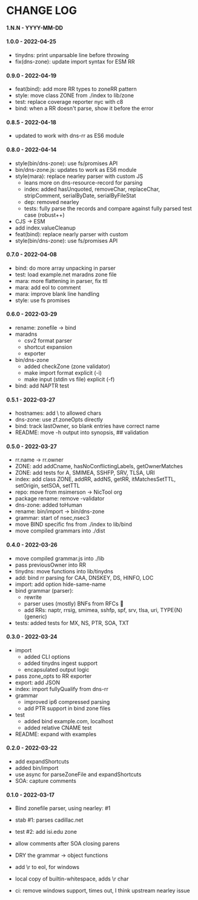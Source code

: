 # CHANGE LOG

#### 1.N.N - YYYY-MM-DD


#### 1.0.0 - 2022-04-25

- tinydns: print unparsable line before throwing
- fix(dns-zone): update import syntax for ESM RR


#### 0.9.0 - 2022-04-19

- feat(bind): add more RR types to zoneRR pattern
- style: move class ZONE from ./index to lib/zone
- test: replace coverage reporter nyc with c8
- bind: when a RR doesn't parse, show it before the error


#### 0.8.5 - 2022-04-18

- updated to work with dns-rr as ES6 module


#### 0.8.0 - 2022-04-14

- style(bin/dns-zone): use fs/promises API
- bin/dns-zone.js: updates to work as ES6 module
- style(mara): replace nearley parser with custom JS
    - leans more on dns-resource-record for parsing
    - index: added hasUnquoted, removeChar, replaceChar, stripComment, serialByDate, serialByFileStat
    - dep: removed nearley
    - tests: fully parse the records and compare against fully parsed test case (robust++)
- CJS -> ESM
- add index.valueCleanup
- feat(bind): replace nearly parser with custom
- style(bin/dns-zone): use fs/promises API


#### 0.7.0 - 2022-04-08

- bind: do more array unpacking in parser
- test: load example.net maradns zone file
- mara: more flattening in parser, fix ttl
- mara: add eol to comment
- mara: improve blank line handling
- style: use fs promises


#### 0.6.0 - 2022-03-29

- rename: zonefile -> bind
- maradns
    - csv2 format parser
    - shortcut expansion
    - exporter
- bin/dns-zone
    - added checkZone (zone validator)
    - make import format explicit (-i)
    - make input (stdin vs file) explicit (-f)
- bind: add NAPTR test


#### 0.5.1 - 2022-03-27

- hostnames: add \ to allowed chars
- dns-zone: use zf.zoneOpts directly
- bind: track lastOwner, so blank entries have correct name
- README: move -h output into synopsis, ## validation


#### 0.5.0 - 2022-03-27

- rr.name -> rr.owner
- ZONE: add addCname, hasNoConflictingLabels, getOwnerMatches
- ZONE: add tests for A, SMIMEA, SSHFP, SRV, TLSA, URI
- index: add class ZONE, addRR, addNS, getRR, itMatchesSetTTL, setOrigin, setSOA, setTTL
- repo: move from msimerson -> NicTool org
- package rename: remove -validator
- dns-zone: added toHuman
- rename: bin/import -> bin/dns-zone
- grammar: start of nsec,nsec3
- move BIND specific fns from ./index to lib/bind
- move compiled grammars into ./dist


#### 0.4.0 - 2022-03-26

- move compiled grammar.js into ./lib
- pass previousOwner into RR
- tinydns: move functions into lib/tinydns
- add: bind rr parsing for CAA, DNSKEY, DS, HINFO, LOC 
- import: add option hide-same-name
- bind grammar (parser):
    - rewrite
    - parser uses (mostly) BNFs from RFCs 🎉
    - add RRs: naptr, rrsig, smimea, sshfp, spf, srv, tlsa, uri, TYPE{N} (generic)
- tests: added tests for MX, NS, PTR, SOA, TXT


#### 0.3.0 - 2022-03-24

- import
    - added CLI options
    - added tinydns ingest support
    - encapsulated output logic
- pass zone_opts to RR exporter
- export: add JSON
- index: import fullyQualify from dns-rr
- grammar
    - improved ip6 compressed parsing
    - add PTR support in bind zone files
- test
    - added bind example.com, localhost
    - added relative CNAME test
- README: expand with examples


#### 0.2.0 - 2022-03-22

- add expandShortcuts
- added bin/import
- use async for parseZoneFile and expandShortcuts
- SOA: capture comments


#### 0.1.0 - 2022-03-17

- Bind zonefile parser, using nearley: #1
    
- stab #1: parses cadillac.net
- test #2: add isi.edu zone
- allow comments after SOA closing parens
- DRY the grammar -> object functions
- add \r to eol, for windows
- local copy of builtin-whitespace, adds \r char
- ci: remove windows support, times out, I think upstream nearley issue
